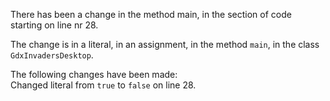 There has been a change in the method main, in the section of code starting on line nr 28.
  
The change is in a literal, in an assignment, in the method ```main```, in the class ```GdxInvadersDesktop```.
  
The following changes have been made:  
Changed literal from ```true``` to ```false``` on line 28.  
